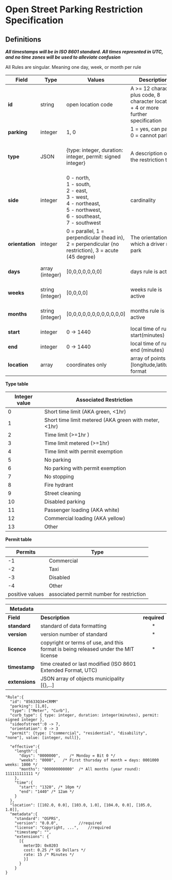 # Open Street Parking Restriction Specification
## Definitions
***All timestamps will be in ISO 8601 standard.
All times represnted in UTC, and no time zones will be used to alleviate confusion***

All Rules are singular. Meaning one day, week, or month per rule

Field | Type | Values | Description | Properties
--|--|--|--|--|
**id**|string| open location code | A >= 12 character plus code, 8 character location + 4 or more further specification | http://openlocationcode.com/<br>https://github.com/google/open-location-code implementations(Apache-2.0 License)
**parking**| integer | 1, 0 | 1 = yes, can park <br> 0 = cannot park|
**type**| JSON | {type: integer, duration: integer, permit: signed integer} | A description of the restriction type | type(integer, see type table below), duration(integer number of minutes allowed to park), permit (signed integer see permit table below) 
**side**| integer | 0 - north,<br> 1 - south,<br> 2 - east,<br> 3 - west,<br> 4 - northeast,<br> 5 - northwest,<br> 6 - southeast,<br> 7 - southwest | cardinality |
**orientation**| integer | 0 = parallel, 1 = perpendicular (head in), 2 = perpendicular (no restriction), 3 = acute (45 degree) | The orientation at which a driver may park |
**days**|array (integer)| [0,0,0,0,0,0,0] | days rule is active | 0 = not active, 1 = active, First integer is Monday (starting on left)
**weeks**|string (integer)| [0,0,0,0] | weeks rule is active | 0 = not active, 1 = active, First integer is first week (starting on left)
**months**| string (integer) | [0,0,0,0,0,0,0,0,0,0,0,0] | months rule is active | 0=not active, 1 = active, First integer is January (starting on left)
**start**| integer | 0 -> 1440 | local time of rule start(minutes)|
**end**| integer | 0 -> 1440 | local time of rule end (minutes)|
**location**|array | coordinates only | array of points in [longitude,latitude] format  | [[102.0, 0.0], [103.0, 1.0], [104.0, 0.0], [105.0, 1.0]]

**Type table**

| Integer value | Associated Restriction                                |
|---------------|-------------------------------------------------------|
| 0             | Short time limit (AKA green, <1hr)                    |
| 1             | Short time limit metered (AKA green with meter, <1hr) |
| 2             | Time limit (>=1hr )                                   |
| 3             | Time limit metered (>=1hr)                            |
| 4             | Time limit with permit exemption                      |
| 5             | No parking                                            |
| 6             | No parking with permit exemption                      |
| 7             | No stopping                                           |
| 8             | Fire hydrant                                          |
| 9             | Street cleaning                                       |
| 10            | Disabled parking                                      |
| 11            | Passenger loading (AKA white)                         |
| 12            | Commercial loading (AKA yellow)                       |
| 13            | Other                                                 |

**Permit table**

| Permits         | Type                                     |
|-----------------|------------------------------------------|
| -1              | Commercial                               |
| -2              | Taxi                                     |
| -3              | Disabled                                 |
| -4              | Other                                    |
| positive values | associated permit number for restriction |



Metadata| | |
--|--|:--:
**Field**| **Description**| **required**
**standard**| standard of data formatting | *
**version**| version number of standard| *
**licence**| copyright or terms of use, and this format is being released under the MIT license| *
**timestamp**| time created or last modified (ISO 8601 Extended Format, UTC)|
**extensions**| JSON array of objects  municipality [{},...] |
```
"Rule":{
  "id": "85633Q34+CRMM"
  "parking": [1,0],
  "type": ["Meter", "Curb"],
  "curb_type": { type: integer, duration: integer(minutes), permit: signed integer },
  "sideofstreet":0 -> 7,
  "orientation": 0 -> 3
  "permit": {type: ["commercial", "residential", "disability", "none"], value: [integer, null]},

  "effective":{
    "length":{
      "days": "0000000",    /* Monday = Bit 0 */
      "weeks": "0000",   /* First thursday of month = days: 0001000 weeks: 1000 */
      "months": "000000000000"  /* All months (year round): 111111111111 */
    },
    "time":{
      "start": "1320", /* 10pm */
      "end": "1440" /* 12am */
    }
  },
  "location": [[102.0, 0.0], [103.0, 1.0], [104.0, 0.0], [105.0, 1.0]],
  "metadata":{
    "standard": "OSPRS",
    "version": "0.0.0", 		//required
    "license": "Copyright, ...",	//required
    "timestamp": "",
    "extensions": {
      [{
        meterID: 0x0203
        cost: 0.25 /* US Dollars */
        rate: 15 /* Minutes */
        }]
      }
    }
}
  ```
